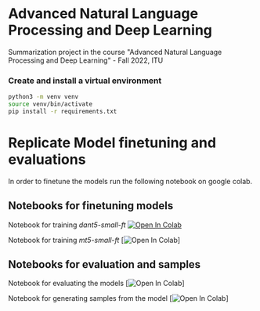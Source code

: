 # Advanced Natural Language Processing and Deep Learning
Summarization project in the course "Advanced Natural Language Processing and Deep Learning" - Fall 2022, ITU

### Create and install a virtual environment
```bash
python3 -m venv venv
source venv/bin/activate
pip install -r requirements.txt
```

# Replicate Model finetuning and evaluations
In order to finetune the models run the following notebook on google colab.

## Notebooks for finetuning models

Notebook for training *dant5-small-ft* [![Open In Colab](https://colab.research.google.com/assets/colab-badge.svg)](https://colab.research.google.com/drive/174a62F3ZopO9mzFVpJkEror3wKPETls9?usp=sharing)

Notebook for training *mt5-small-ft* [![Open In Colab](https://colab.research.google.com/drive/1b00RDedGSz3uzC3yYyhJa4p_lyfbYUfy?usp=sharing)]

## Notebooks for evaluation and samples

Notebook for evaluating the models [![Open In Colab](https://colab.research.google.com/drive/1oEf3Zaq_lLN1cJGmtNoFChFcTO7CiKWF?usp=sharing)]

Notebook for generating samples from the model [![Open In Colab](https://colab.research.google.com/drive/1D3vCnyNtqlCaq7zXQ3VZTLaNw8yY-ETx?usp=sharing)]
